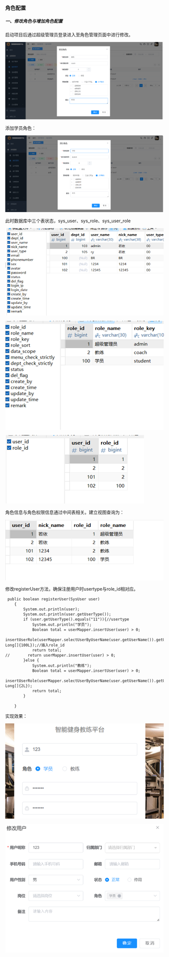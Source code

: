 ### 角色配置

##### 一、修改角色与增加角色配置

启动项目后通过超级管理员登录进入至角色管理页面中进行修改。

![image-20250318084908387](角色配置.assets/image-20250318084908387.png)

添加学员角色：

![image-20250318085102497](角色配置.assets/image-20250318085102497.png)

此时数据库中三个表状态，sys_user、sys_role、sys_user_role

![image-20250318092151164](角色配置.assets/image-20250318092151164.png)

![image-20250318092218824](角色配置.assets/image-20250318092218824.png)

![image-20250318092241853](角色配置.assets/image-20250318092241853.png)

角色信息与角色权限信息通过中间表相关。建立视图查询为：

![image-20250318092334769](角色配置.assets/image-20250318092334769.png)

修改registerUser方法，确保注册用户时usertype与role_id相对应。

```
 public boolean registerUser(SysUser user)
    {
        System.out.println(user);
        System.out.println(user.getUserType());
        if (user.getUserType().equals("11")){//usertype
            System.out.println("学员");
            Boolean total = userMapper.insertUser(user) > 0;
            insertUserRole(userMapper.selectUserByUserName(user.getUserName()).getUserId(),new Long[]{100L});//插入role_id
            return total;
//        return userMapper.insertUser(user) > 0;
        }else {
            System.out.println("教练");
            Boolean total = userMapper.insertUser(user) > 0;
            insertUserRole(userMapper.selectUserByUserName(user.getUserName()).getUserId(),new Long[]{2L});
            return total;
        }

    }
```

实现效果：

![image-20250318104605676](角色配置.assets/image-20250318104605676.png)

![image-20250318104531595](角色配置.assets/image-20250318104531595.png)

#### 

